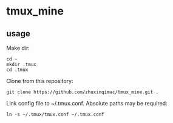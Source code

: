 # tmux_mine

## usage
Make dir:
```
cd ~
mkdir .tmux
cd .tmux
```
Clone from this repository:
```
git clone https://github.com/zhuxinqimac/tmux_mine.git .
```
Link config file to ~/.tmux.conf. Absolute paths may be required:
```
ln -s ~/.tmux/tmux.conf ~/.tmux.conf
```
